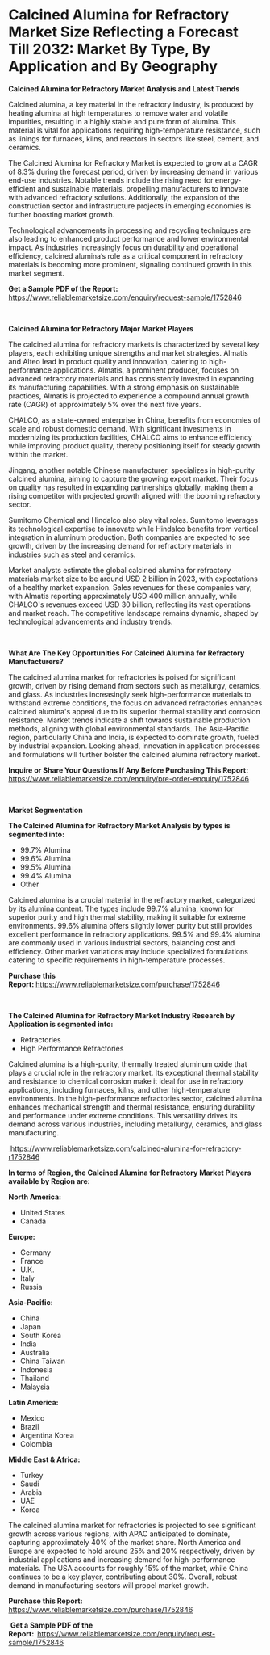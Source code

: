 <p><h1>Calcined Alumina for Refractory Market Size Reflecting a Forecast Till 2032: Market By Type, By Application and By Geography</h1></p><p><strong>Calcined Alumina for Refractory Market Analysis and Latest Trends</strong></p>
<p><p>Calcined alumina, a key material in the refractory industry, is produced by heating alumina at high temperatures to remove water and volatile impurities, resulting in a highly stable and pure form of alumina. This material is vital for applications requiring high-temperature resistance, such as linings for furnaces, kilns, and reactors in sectors like steel, cement, and ceramics.</p><p>The Calcined Alumina for Refractory Market is expected to grow at a CAGR of 8.3% during the forecast period, driven by increasing demand in various end-use industries. Notable trends include the rising need for energy-efficient and sustainable materials, propelling manufacturers to innovate with advanced refractory solutions. Additionally, the expansion of the construction sector and infrastructure projects in emerging economies is further boosting market growth.</p><p>Technological advancements in processing and recycling techniques are also leading to enhanced product performance and lower environmental impact. As industries increasingly focus on durability and operational efficiency, calcined alumina’s role as a critical component in refractory materials is becoming more prominent, signaling continued growth in this market segment.</p></p>
<p><strong>Get a Sample PDF of the Report:&nbsp;</strong> <a href="https://www.reliablemarketsize.com/enquiry/request-sample/1752846?utm_campaign=2461&utm_medium=2&utm_source=Github&utm_content=ia&utm_term=17042025&utm_id=calcined-alumina-for-refractory">https://www.reliablemarketsize.com/enquiry/request-sample/1752846</a></p>
<p>&nbsp;</p>
<p><strong>Calcined Alumina for Refractory Major Market Players</strong></p>
<p><p>The calcined alumina for refractory markets is characterized by several key players, each exhibiting unique strengths and market strategies. Almatis and Alteo lead in product quality and innovation, catering to high-performance applications. Almatis, a prominent producer, focuses on advanced refractory materials and has consistently invested in expanding its manufacturing capabilities. With a strong emphasis on sustainable practices, Almatis is projected to experience a compound annual growth rate (CAGR) of approximately 5% over the next five years.</p><p>CHALCO, as a state-owned enterprise in China, benefits from economies of scale and robust domestic demand. With significant investments in modernizing its production facilities, CHALCO aims to enhance efficiency while improving product quality, thereby positioning itself for steady growth within the market.</p><p>Jingang, another notable Chinese manufacturer, specializes in high-purity calcined alumina, aiming to capture the growing export market. Their focus on quality has resulted in expanding partnerships globally, making them a rising competitor with projected growth aligned with the booming refractory sector.</p><p>Sumitomo Chemical and Hindalco also play vital roles. Sumitomo leverages its technological expertise to innovate while Hindalco benefits from vertical integration in aluminum production. Both companies are expected to see growth, driven by the increasing demand for refractory materials in industries such as steel and ceramics.</p><p>Market analysts estimate the global calcined alumina for refractory materials market size to be around USD 2 billion in 2023, with expectations of a healthy market expansion. Sales revenues for these companies vary, with Almatis reporting approximately USD 400 million annually, while CHALCO's revenues exceed USD 30 billion, reflecting its vast operations and market reach. The competitive landscape remains dynamic, shaped by technological advancements and industry trends.</p></p>
<p>&nbsp;</p>
<p><strong>What Are The Key Opportunities For Calcined Alumina for Refractory Manufacturers?</strong></p>
<p><p>The calcined alumina market for refractories is poised for significant growth, driven by rising demand from sectors such as metallurgy, ceramics, and glass. As industries increasingly seek high-performance materials to withstand extreme conditions, the focus on advanced refractories enhances calcined alumina's appeal due to its superior thermal stability and corrosion resistance. Market trends indicate a shift towards sustainable production methods, aligning with global environmental standards. The Asia-Pacific region, particularly China and India, is expected to dominate growth, fueled by industrial expansion. Looking ahead, innovation in application processes and formulations will further bolster the calcined alumina refractory market.</p></p>
<p><strong>Inquire or Share Your Questions If Any Before Purchasing This Report:</strong> <a href="https://www.reliablemarketsize.com/enquiry/pre-order-enquiry/1752846?utm_campaign=2461&utm_medium=2&utm_source=Github&utm_content=ia&utm_term=17042025&utm_id=calcined-alumina-for-refractory">https://www.reliablemarketsize.com/enquiry/pre-order-enquiry/1752846</a></p>
<p>&nbsp;</p>
<p><strong>Market Segmentation</strong></p>
<p><strong>The Calcined Alumina for Refractory Market Analysis by types is segmented into:</strong></p>
<p><ul><li>99.7% Alumina</li><li>99.6% Alumina</li><li>99.5% Alumina</li><li>99.4% Alumina</li><li>Other</li></ul></p>
<p><p>Calcined alumina is a crucial material in the refractory market, categorized by its alumina content. The types include 99.7% alumina, known for superior purity and high thermal stability, making it suitable for extreme environments. 99.6% alumina offers slightly lower purity but still provides excellent performance in refractory applications. 99.5% and 99.4% alumina are commonly used in various industrial sectors, balancing cost and efficiency. Other market variations may include specialized formulations catering to specific requirements in high-temperature processes.</p></p>
<p><strong>Purchase this Report:&nbsp;</strong><a href="https://www.reliablemarketsize.com/purchase/1752846?utm_campaign=2461&utm_medium=2&utm_source=Github&utm_content=ia&utm_term=17042025&utm_id=calcined-alumina-for-refractory">https://www.reliablemarketsize.com/purchase/1752846</a></p>
<p>&nbsp;</p>
<p><strong>The Calcined Alumina for Refractory Market Industry Research by Application is segmented into:</strong></p>
<p><ul><li>Refractories</li><li>High Performance Refractories</li></ul></p>
<p><p>Calcined alumina is a high-purity, thermally treated aluminum oxide that plays a crucial role in the refractory market. Its exceptional thermal stability and resistance to chemical corrosion make it ideal for use in refractory applications, including furnaces, kilns, and other high-temperature environments. In the high-performance refractories sector, calcined alumina enhances mechanical strength and thermal resistance, ensuring durability and performance under extreme conditions. This versatility drives its demand across various industries, including metallurgy, ceramics, and glass manufacturing.</p></p>
<p><a href="https://www.reliablemarketsize.com/calcined-alumina-for-refractory-r1752846?utm_campaign=2461&utm_medium=2&utm_source=Github&utm_content=ia&utm_term=17042025&utm_id=calcined-alumina-for-refractory">&nbsp;https://www.reliablemarketsize.com/calcined-alumina-for-refractory-r1752846</a></p>
<p><strong>In terms of Region, the Calcined Alumina for Refractory Market Players available by Region are:</strong></p>
<p>
    <p> <strong> North America: </strong>
        <ul>
            <li>United States</li>
            <li>Canada</li>
        </ul>
        </p> 
    <p> <strong> Europe: </strong>
        <ul>
            <li>Germany</li>
            <li>France</li>
            <li>U.K.</li>
            <li>Italy</li>
            <li>Russia</li>
        </ul>
        </p> 
    <p> <strong> Asia-Pacific: </strong>
        <ul>
            <li>China</li>
            <li>Japan</li>
            <li>South Korea</li>
            <li>India</li>
            <li>Australia</li>
            <li>China Taiwan</li>
            <li>Indonesia</li>
            <li>Thailand</li>
            <li>Malaysia</li>
        </ul>
        </p> 
    <p> <strong> Latin America: </strong>
        <ul>
            <li>Mexico</li>
            <li>Brazil</li>
            <li>Argentina Korea</li>
            <li>Colombia</li>
        </ul>
        </p> 
    <p> <strong> Middle East & Africa: </strong>
        <ul>
            <li>Turkey</li>
            <li>Saudi</li>
            <li>Arabia</li>
            <li>UAE</li>
            <li>Korea</li>
        </ul>
    </p>
    </p>
<p><p>The calcined alumina market for refractories is projected to see significant growth across various regions, with APAC anticipated to dominate, capturing approximately 40% of the market share. North America and Europe are expected to hold around 25% and 20% respectively, driven by industrial applications and increasing demand for high-performance materials. The USA accounts for roughly 15% of the market, while China continues to be a key player, contributing about 30%. Overall, robust demand in manufacturing sectors will propel market growth.</p></p>
<p><strong>Purchase this Report: </strong><a href="https://www.reliablemarketsize.com/purchase/1752846?utm_campaign=2461&utm_medium=2&utm_source=Github&utm_content=ia&utm_term=17042025&utm_id=calcined-alumina-for-refractory">https://www.reliablemarketsize.com/purchase/1752846</a></p>
<p>&nbsp;<strong>Get a Sample PDF of the Report:&nbsp;&nbsp;</strong><a href="https://www.reliablemarketsize.com/enquiry/request-sample/1752846?utm_campaign=2461&utm_medium=2&utm_source=Github&utm_content=ia&utm_term=17042025&utm_id=calcined-alumina-for-refractory">https://www.reliablemarketsize.com/enquiry/request-sample/1752846</a></p>
<p><strong></strong></p>
<p><p></p><p></p><p></p></p>
